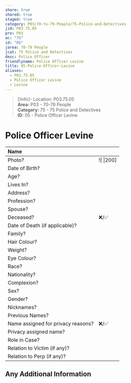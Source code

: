 ```yaml
---  
share: true  
shared: true  
staged: true  
category: P03/70-to-79-People/75-Police-and-Detectives  
jid: P03.75.05  
pro: P03  
ac: "75"  
id: "05"  
jarea: 70-79 People  
jcat: 75 Police and Detectives  
desc: Police Officer  
friendlyname: Police Officer Levine  
title: 05-Police-Officer-Levine  
aliases:  
  - P03.75.05  
  - Police Officer Levine  
  - Levine  
---  
```

  
>[!info]- Location: P03.75.05  
>**Area:** P03 - 70-79 People  
>**Category:** 75 - 75 Police and Detectives  
>**ID:** 05 - Police Officer Levine  
  
# Police Officer Levine  
  
| Name                               |            |  
|:---------------------------------- |:---------- |  
| Photo?                             | ![  \|200] |  
| Date of Birth?                     |            |  
| Age?                               |            |  
| Lives In?                          |            |  
| Address?                           |            |  
| Profession?                        |            |  
| Spouse?                            |            |  
| Deceased?                          | ❌/✅      |  
| Date of Death (if applicable)?     |            |  
| Family?                            |            |  
| Hair Colour?                       |            |  
| Weight?                            |            |  
| Eye Colour?                        |            |  
| Race?                              |            |  
| Nationality?                       |            |  
| Complexion?                        |            |  
| Sex?                               |            |  
| Gender?                                   |            |  
| Nicknames?                         |            |  
| Previous Names?                    |            |  
| Name assigned for privacy reasons? | ❌/✅      |  
| Privacy assigned name?             |            |  
| Role in Case?                      |            |  
| Relation to Victim (if any)?       |            |  
| Relation to Perp (if any)?         |            |  
  
## Any Additional Information